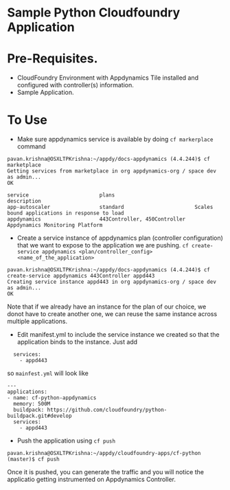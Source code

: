 Sample Python Cloudfoundry Application
================================================================================

Pre-Requisites.
================================================================================

- CloudFoundry Environment with Appdynamics Tile installed and configured with controller(s) information.
- Sample Application. 


To Use
================================================================================

- Make sure appdynamics service is available by doing `cf markerplace` command 

```
pavan.krishna@OSXLTPKrishna:~/appdy/docs-appdynamics (4.4.244)$ cf marketplace
Getting services from marketplace in org appdynamics-org / space dev as admin...
OK

service                       plans                          description
app-autoscaler                standard                       Scales bound applications in response to load
appdynamics                   443Controller, 450Controller   Appdynamics Monitoring Platform
```

- Create a service instance of appdynamics plan (controller configuration) that we want to expose to the application we are pushing. `cf create-service appdynamics <plan/controller_config> <name_of_the_application>`

```
pavan.krishna@OSXLTPKrishna:~/appdy/docs-appdynamics (4.4.244)$ cf create-service appdynamics 443Controller appd443
Creating service instance appd443 in org appdynamics-org / space dev as admin...
OK
```

Note that if we already have an instance for the plan of our choice, we donot have to create another one, we can reuse the same instance across multiple applications. 


- Edit manifest.yml to include the service instance we created so that the application binds to the instance. 
Just add

```
  services:
    - appd443
```

so `mainfest.yml` will look like

```
---
applications:
- name: cf-python-appdynamics
  memory: 500M
  buildpack: https://github.com/cloudfoundry/python-buildpack.git#develop
  services:
    - appd443
```


- Push the application using `cf push`

```
pavan.krishna@OSXLTPKrishna:~/appdy/cloudfoundry-apps/cf-python (master)$ cf push 
```

Once it is pushed, you can generate the traffic and you will notice the applicatio getting instrumented on Appdynamics Controller.  
